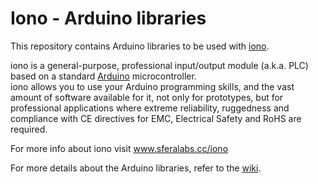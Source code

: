 # Iono - Arduino libraries

This repository contains Arduino libraries to be used with [iono](http://www.sferalabs.cc/iono/).  

iono is a general-purpose, professional input/output module (a.k.a. PLC) based on a standard [Arduino](http://www.arduino.cc/) microcontroller.  
iono allows you to use your Arduino programming skills, and the vast amount of software available for it, not only for prototypes, but for professional applications where extreme reliability, ruggedness and compliance with CE directives for EMC, Electrical Safety and RoHS are required.

For more info about iono visit www.sferalabs.cc/iono  

For more details about the Arduino libraries, refer to the [wiki](../../wiki).
